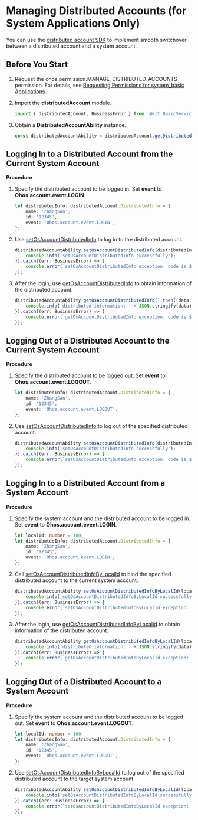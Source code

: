 # Managing Distributed Accounts (for System Applications Only)

<!--Kit: Basic Services Kit-->
<!--Subsystem: Account-->
<!--Owner: @steven-q-->
<!--Designer: @JiDong-CS1-->
<!--Tester: @zhaimengchao-->
<!--Adviser: @zengyawen-->

You can use the [distributed account SDK](../../reference/apis-basic-services-kit/js-apis-distributed-account.md) to implement smooth switchover between a distributed account and a system account.

## Before You Start

1. Request the ohos.permission.MANAGE_DISTRIBUTED_ACCOUNTS permission. For details, see [Requesting Permissions for system_basic Applications](../../security/AccessToken/determine-application-mode.md#requesting-permissions-for-system_basic-applications).

2. Import the **distributedAccount** module.

   ```ts
   import { distributedAccount, BusinessError } from '@kit.BasicServicesKit';
   ```

3. Obtain a **DistributedAccountAbility** instance.

   ```ts
   const distributedAccountAbility = distributedAccount.getDistributedAccountAbility();
   ```

## Logging In to a Distributed Account from the Current System Account

**Procedure**

1. Specify the distributed account to be logged in. Set **event** to **Ohos.account.event.LOGIN**.

   ```ts
   let distributedInfo: distributedAccount.DistributedInfo = {
       name: 'ZhangSan',
       id: '12345',
       event: 'Ohos.account.event.LOGIN',
   };
   ```

2. Use [setOsAccountDistributedInfo](../../reference/apis-basic-services-kit/js-apis-distributed-account.md#setosaccountdistributedinfo9) to log in to the distributed account.

   ```ts
   distributedAccountAbility.setOsAccountDistributedInfo(distributedInfo).then(() => {
       console.info('setOsAccountDistributedInfo successfully');
   }).catch((err: BusinessError) => {
       console.error(`setOsAccountDistributedInfo exception: code is ${err.code}, message is ${err.message}`);
   });
   ```

3. After the login, use [getOsAccountDistributedInfo](../../reference/apis-basic-services-kit/js-apis-distributed-account.md#getosaccountdistributedinfo9) to obtain information of the distributed account.

   ```ts
   distributedAccountAbility.getOsAccountDistributedInfo().then((data: distributedAccount.DistributedInfo) => {
       console.info('distributed information: ' + JSON.stringify(data));
   }).catch((err: BusinessError) => {
       console.error(`getOsAccountDistributedInfo exception: code is ${err.code}, message is ${err.message}`);
   });
   ```

## Logging Out of a Distributed Account to the Current System Account

**Procedure**

1. Specify the distributed account to be logged out. Set **event** to **Ohos.account.event.LOGOUT**.

   ```ts
   let distributedInfo: distributedAccount.DistributedInfo = {
       name: 'ZhangSan',
       id: '12345',
       event: 'Ohos.account.event.LOGOUT',
   };
   ```

2. Use [setOsAccountDistributedInfo](../../reference/apis-basic-services-kit/js-apis-distributed-account.md#setosaccountdistributedinfo9) to log out of the specified distributed account.

   ```ts
   distributedAccountAbility.setOsAccountDistributedInfo(distributedInfo).then(() => {
       console.info('setOsAccountDistributedInfo successfully');
   }).catch((err: BusinessError) => {
       console.error(`setOsAccountDistributedInfo exception: code is ${err.code}, message is ${err.message}`);
   });
   ```

## Logging In to a Distributed Account from a System Account

**Procedure**

1. Specify the system account and the distributed account to be logged in. Set **event** to **Ohos.account.event.LOGIN**.

   ```ts
   let localId: number = 100;
   let distributedInfo: distributedAccount.DistributedInfo = {
       name: 'ZhangSan',
       id: '12345',
       event: 'Ohos.account.event.LOGIN',
   };
   ```

2. Call [setOsAccountDistributedInfoByLocalId](../../reference/apis-basic-services-kit/js-apis-distributed-account-sys.md#setosaccountdistributedinfobylocalid10) to bind the specified distributed account to the current system account.

   ```ts
   distributedAccountAbility.setOsAccountDistributedInfoByLocalId(localId, distributedInfo).then(() => {
       console.info('setOsAccountDistributedInfoByLocalId successfully');
   }).catch((err: BusinessError) => {
       console.error(`setOsAccountDistributedInfoByLocalId exception: code is ${err.code}, message is ${err.message}`);
   });
   ```

3. After the login, use [getOsAccountDistributedInfoByLocalId](../../reference/apis-basic-services-kit/js-apis-distributed-account-sys.md#getosaccountdistributedinfobylocalid10) to obtain information of the distributed account.

   ```ts
   distributedAccountAbility.getOsAccountDistributedInfoByLocalId(localId).then((data: distributedAccount.DistributedInfo) => {
       console.info('distributed information: ' + JSON.stringify(data));
   }).catch((err: BusinessError) => {
       console.error(`getOsAccountDistributedInfoByLocalId exception: code is ${err.code}, message is ${err.message}`);
   });
   ```

## Logging Out of a Distributed Account to a System Account

**Procedure**

1. Specify the system account and the distributed account to be logged out. Set **event** to **Ohos.account.event.LOGOUT**.

   ```ts
   let localId: number = 100;
   let distributedInfo: distributedAccount.DistributedInfo = {
       name: 'ZhangSan',
       id: '12345',
       event: 'Ohos.account.event.LOGOUT',
   };
   ```

2. Use [setOsAccountDistributedInfoByLocalId](../../reference/apis-basic-services-kit/js-apis-distributed-account-sys.md#setosaccountdistributedinfobylocalid10) to log out of the specified distributed account to the target system account.

   ```ts
   distributedAccountAbility.setOsAccountDistributedInfoByLocalId(localId, distributedInfo).then(() => {
       console.info('setOsAccountDistributedInfoByLocalId successfully');
   }).catch((err: BusinessError) => {
       console.error(`setOsAccountDistributedInfoByLocalId exception: code is ${err.code}, message is ${err.message}`);
   });
   ```
